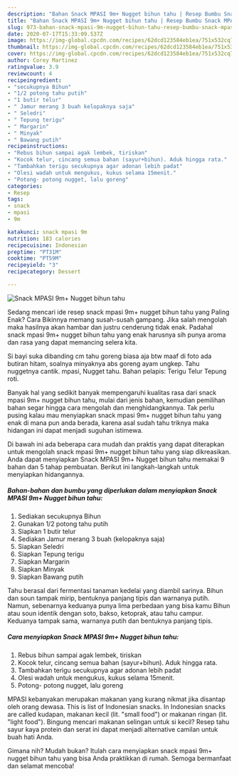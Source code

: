 ```yaml
---
description: "Bahan Snack MPASI 9m+ Nugget bihun tahu | Resep Bumbu Snack MPASI 9m+ Nugget bihun tahu Yang Sempurna"
title: "Bahan Snack MPASI 9m+ Nugget bihun tahu | Resep Bumbu Snack MPASI 9m+ Nugget bihun tahu Yang Sempurna"
slug: 973-bahan-snack-mpasi-9m-nugget-bihun-tahu-resep-bumbu-snack-mpasi-9m-nugget-bihun-tahu-yang-sempurna
date: 2020-07-17T15:33:09.537Z
image: https://img-global.cpcdn.com/recipes/62dcd123584eb1ea/751x532cq70/snack-mpasi-9m-nugget-bihun-tahu-foto-resep-utama.jpg
thumbnail: https://img-global.cpcdn.com/recipes/62dcd123584eb1ea/751x532cq70/snack-mpasi-9m-nugget-bihun-tahu-foto-resep-utama.jpg
cover: https://img-global.cpcdn.com/recipes/62dcd123584eb1ea/751x532cq70/snack-mpasi-9m-nugget-bihun-tahu-foto-resep-utama.jpg
author: Corey Martinez
ratingvalue: 3.9
reviewcount: 4
recipeingredient:
- "secukupnya Bihun"
- "1/2 potong tahu putih"
- "1 butir telur"
- " Jamur merang 3 buah kelopaknya saja"
- " Seledri"
- " Tepung terigu"
- " Margarin"
- " Minyak"
- " Bawang putih"
recipeinstructions:
- "Rebus bihun sampai agak lembek, tiriskan"
- "Kocok telur, cincang semua bahan (sayur+bihun). Aduk hingga rata."
- "Tambahkan terigu secukupnya agar adonan lebih padat"
- "Olesi wadah untuk mengukus, kukus selama 15menit."
- "Potong- potong nugget, lalu goreng"
categories:
- Resep
tags:
- snack
- mpasi
- 9m

katakunci: snack mpasi 9m 
nutrition: 183 calories
recipecuisine: Indonesian
preptime: "PT31M"
cooktime: "PT59M"
recipeyield: "3"
recipecategory: Dessert

---
```



![Snack MPASI 9m+ Nugget bihun tahu](https://img-global.cpcdn.com/recipes/62dcd123584eb1ea/751x532cq70/snack-mpasi-9m-nugget-bihun-tahu-foto-resep-utama.jpg)

Sedang mencari ide resep snack mpasi 9m+ nugget bihun tahu yang Paling Enak? Cara Bikinnya memang susah-susah gampang. Jika salah mengolah maka hasilnya akan hambar dan justru cenderung tidak enak. Padahal snack mpasi 9m+ nugget bihun tahu yang enak harusnya sih punya aroma dan rasa yang dapat memancing selera kita.

Si bayi suka dibanding cm tahu goreng biasa aja btw maaf di foto ada butiran hitam, soalnya minyaknya abs goreng ayam ungkep. Tahu nuggetnya cantik. mpasi, Nugget tahu. Bahan pelapis: Terigu Telur Tepung roti.

Banyak hal yang sedikit banyak mempengaruhi kualitas rasa dari snack mpasi 9m+ nugget bihun tahu, mulai dari jenis bahan, kemudian pemilihan bahan segar hingga cara mengolah dan menghidangkannya. Tak perlu pusing kalau mau menyiapkan snack mpasi 9m+ nugget bihun tahu yang enak di mana pun anda berada, karena asal sudah tahu triknya maka hidangan ini dapat menjadi suguhan istimewa.


Di bawah ini ada beberapa cara mudah dan praktis yang dapat diterapkan untuk mengolah snack mpasi 9m+ nugget bihun tahu yang siap dikreasikan. Anda dapat menyiapkan Snack MPASI 9m+ Nugget bihun tahu memakai 9 bahan dan 5 tahap pembuatan. Berikut ini langkah-langkah untuk menyiapkan hidangannya.

<!--inarticleads1-->

##### Bahan-bahan dan bumbu yang diperlukan dalam menyiapkan Snack MPASI 9m+ Nugget bihun tahu:

1. Sediakan secukupnya Bihun
1. Gunakan 1/2 potong tahu putih
1. Siapkan 1 butir telur
1. Sediakan  Jamur merang 3 buah (kelopaknya saja)
1. Siapkan  Seledri
1. Siapkan  Tepung terigu
1. Siapkan  Margarin
1. Siapkan  Minyak
1. Siapkan  Bawang putih


Tahu berasal dari fermentasi tanaman kedelai yang diambil sarinya. Bihun dan soun tampak mirip, bentuknya panjang tipis dan warnanya putih. Namun, sebenarnya keduanya punya lima perbedaan yang bisa kamu Bihun atau soun identik dengan soto, bakso, ketoprak, atau tahu campur. Keduanya tampak sama, warnanya putih dan bentuknya panjang tipis. 

<!--inarticleads2-->

##### Cara menyiapkan Snack MPASI 9m+ Nugget bihun tahu:

1. Rebus bihun sampai agak lembek, tiriskan
1. Kocok telur, cincang semua bahan (sayur+bihun). Aduk hingga rata.
1. Tambahkan terigu secukupnya agar adonan lebih padat
1. Olesi wadah untuk mengukus, kukus selama 15menit.
1. Potong- potong nugget, lalu goreng


MPASI kebanyakan merupakan makanan yang kurang nikmat jika disantap oleh orang dewasa. This is list of Indonesian snacks. In Indonesian snacks are called kudapan, makanan kecil (lit. &#34;small food&#34;) or makanan ringan (lit. &#34;light food&#34;). Bingung mencari makanan selingan untuk si kecil? Resep tahu sayur kaya protein dan serat ini dapat menjadi alternative camilan untuk buah hati Anda. 

Gimana nih? Mudah bukan? Itulah cara menyiapkan snack mpasi 9m+ nugget bihun tahu yang bisa Anda praktikkan di rumah. Semoga bermanfaat dan selamat mencoba!
